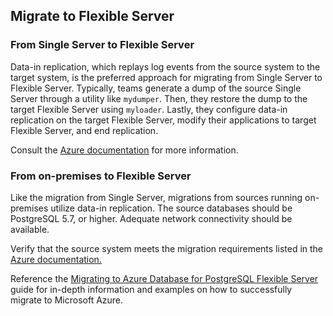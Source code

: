 ## Migrate to Flexible Server

### From Single Server to Flexible Server

Data-in replication, which replays log events from the source system to the target system, is the preferred approach for migrating from Single Server to Flexible Server. Typically, teams generate a dump of the source Single Server through a utility like `mydumper`. Then, they restore the dump to the target Flexible Server using `myloader`. Lastly, they configure data-in replication on the target Flexible Server, modify their applications to target Flexible Server, and end replication.

Consult the [Azure documentation](https://learn.microsoft.com/azure/postgresql/flexible-server/howto-migrate-single-flexible-minimum-downtime) for more information.

### From on-premises to Flexible Server

Like the migration from Single Server, migrations from sources running on-premises utilize data-in replication. The source databases should be PostgreSQL 5.7, or higher. Adequate network connectivity should be available.

Verify that the source system meets the migration requirements listed in the [Azure documentation.](https://learn.microsoft.com/azure/postgresql/flexible-server/flexible-server/concepts-data-in-replication)

Reference the [Migrating to Azure Database for PostgreSQL Flexible Server](https://learn.microsoft.com/azure/postgresql/flexible-server/migrate/PostgreSQL-on-premises-azure-db/01-PostgreSQL-migration-guide-intro) guide for in-depth information and examples on how to successfully migrate to Microsoft Azure.